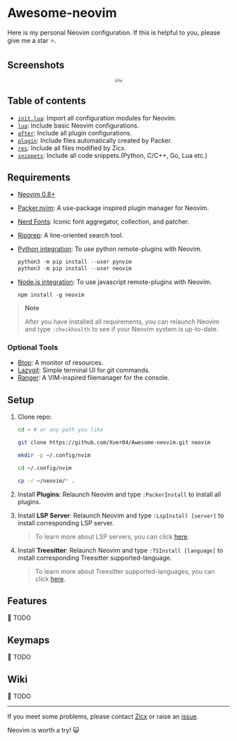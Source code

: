 # Awesome-neovim

Here is my personal Neovim configuration. If this is helpful to you, please give me a star ⭐️.

## Screenshots

<div align=center><img src="https://gitee.com/vercent_zhou/picgo-md/raw/master/image/20230209171015.png" style="zoom:50%" alt="fig"></div> 

## Table of contents

- [`init.lua`](./init.lua): Import all configuration modules for Neovim.
- [`lua`](./lua/): Include basic Neovim configurations.
- [`after`](./after/plugin/): Include all plugin configurations.
- [`plugin`](./plugin/packer_compiled.lua): Include files automatically created by Packer.
- [`res`](./res/): Include all files modified by Zicx.
- [`snippets`](./snippets/friendly-snippets/): Include all code snippets.(Python, C/C++, Go, Lua etc.)

## Requirements

- [Neovim 0.8+](https://github.com/neovim/neovim/releases)
- [Packer.nvim](https://github.com/wbthomason/packer.nvim): A use-package inspired plugin manager for Neovim.
- [Nerd Fonts](https://www.nerdfonts.com/font-downloads): Iconic font aggregator, collection, and patcher.
- [Ripgrep](https://github.com/BurntSushi/ripgrep): A line-oriented search tool.
- [Python integration](https://neovim.io/doc/user/provider.html#provider-nodejs): To use python remote-plugins with Neovim.

    ```python
    python3 -m pip install --user pynvim
    python3 -m pip install --user neovim
    ```

- [Node.js integration](https://neovim.io/doc/user/provider.html#provider-python): To use javascript remote-plugins with Neovim.

    ```shell
    npm install -g neovim
    ```

> **Note**
>
> After you have installed all requirements, you can relaunch Neovim and type `:checkhealth` to see if your Neovim system is up-to-date.

### Optional Tools

- [Btop](https://github.com/aristocratos/btop): A monitor of resources.
- [Lazygit](https://github.com/jesseduffield/lazygit): Simple terminal UI for git commands.
- [Ranger](https://github.com/ranger/ranger): A VIM-inspired filemanager for the console.

## Setup

1. Clone repo:
    ```bash
    cd ~ # or any path you like

    git clone https://github.com/Xuer04/Awesome-neovim.git neovim

    mkdir -p ~/.config/nvim

    cd ~/.config/nvim

    cp -r ~/neovim/* .
    ```

2. Install **Plugins**: Relaunch Neovim and type `:PackerInstall` to install all plugins.

3. Install **LSP Server**: Relaunch Neovim and type `:LspInstall [server]` to install corresponding LSP server.

    > To learn more about LSP servers, you can click [here](https://microsoft.github.io/language-server-protocol/implementors/servers/).

4. Install **Treesitter**: Relaunch Neovim and type `:TSInstall [language]` to install corresponding Treesitter supported-language.
 
    > To learn more about Treesitter supported-languages, you can click [here](https://github.com/nvim-treesitter/nvim-treesitter#supported-languages).

## Features

📝 TODO

## Keymaps

📝 TODO

## Wiki

📝 TODO

---

If you meet some problems, please contact [Zicx](https://github.com/Xuer04) or raise an [issue](https://github.com/Xuer04/Awesome-neovim/issues).

Neovim is worth a try! 😺

